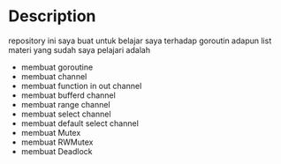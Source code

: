 # Description

repository ini saya buat untuk belajar saya terhadap goroutin
adapun list materi yang sudah saya pelajari adalah

- membuat goroutine
- membuat channel
- membuat function in out channel
- membuat bufferd channel
- membuat range channel
- membuat select channel
- membuat default select channel
- membuat Mutex
- membuat RWMutex
- membuat Deadlock
